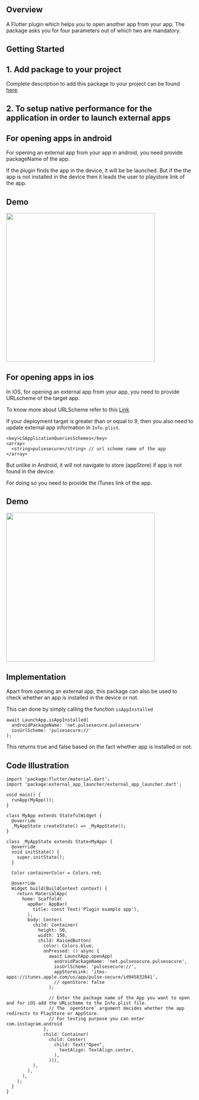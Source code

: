 ## Overview

A Flutter plugin which helps you to open another app from your app. The package asks you for four parameters out of which two are mandatory.

## Getting Started

## 1. Add package to your project

Complete description to add this package to your project can be found [here](https://pub.dev/packages/external_app_launcher/install).

## 2. To setup native performance for the application in order to launch external apps

## For opening apps in android

For opening an external app from your app in android, you need provide packageName of the app.

If the plugin finds the app in the device, it will be be launched. But if the the app is not installed in the device then it leads the user to playstore link of the app.

## Demo

<img src="https://user-images.githubusercontent.com/60135944/171337872-81b89d2c-2c8b-4ecf-9702-33788821124c.gif" width="400"/>

## For opening apps in ios

In iOS, for opening an external app from your app, you need to provide URLscheme of the target app.

To know more about URLScheme refer to this [Link](https://developer.apple.com/documentation/uikit/inter-process_communication/allowing_apps_and_websites_to_link_to_your_content/defining_a_custom_url_scheme_for_your_app)

If your deployment target is greater than or equal to 9, then you also need to update external app information in `Info.plist`.

    <key>LSApplicationQueriesSchemes</key>
    <array>
      <string>pulsesecure</string> // url scheme name of the app
    </array>

But unlike in Android, it will not navigate to store (appStore) if app is not found in the device.

For doing so you need to provide the iTunes link of the app.
## Demo

<img src="https://user-images.githubusercontent.com/60135944/171337798-bdf3f78d-d002-4353-aab3-8b07dd688916.gif" width="400"/>

## Implementation

Apart from opening an external app, this package can also be used to check whether an app is installed in the device or not.

This can done by simply calling the function `isAppInstalled`

    await LaunchApp.isAppInstalled(
      androidPackageName: 'net.pulsesecure.pulsesecure'
      iosUrlScheme: 'pulsesecure://'
    );

This returns true and false based on the fact whether app is installed or not.

## Code Illustration

    import 'package:flutter/material.dart';
    import 'package:external_app_launcher/external_app_launcher.dart';

    void main() {
      runApp(MyApp());
    }

    class MyApp extends StatefulWidget {
      @override
      _MyAppState createState() => _MyAppState();
    }

    class _MyAppState extends State<MyApp> {
      @override
      void initState() {
        super.initState();
      }

      Color containerColor = Colors.red;

      @override
      Widget build(BuildContext context) {
        return MaterialApp(
          home: Scaffold(
            appBar: AppBar(
              title: const Text('Plugin example app'),
            ),
            body: Center(
              child: Container(
                height: 50,
                width: 150,
                child: RaisedButton(
                  color: Colors.blue,
                  onPressed: () async {
                    await LaunchApp.openApp(
                      androidPackageName: 'net.pulsesecure.pulsesecure',
                      iosUrlScheme: 'pulsesecure://',
                      appStoreLink: 'itms-apps://itunes.apple.com/us/app/pulse-secure/id945832041',
                      // openStore: false
                    );

                    // Enter the package name of the App you want to open and for iOS add the URLscheme to the Info.plist file.
                    // The `openStore` argument decides whether the app redirects to PlayStore or AppStore.
                    // For testing purpose you can enter com.instagram.android
                  },
                  child: Container(
                    child: Center(
                      child: Text("Open",
                        textAlign: TextAlign.center,
                      ),
                    ))),
              ),
            ),
          ),
        );
      }
    }
